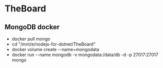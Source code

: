 ﻿# TheBoard

## MongoDB docker

- docker pull mongo
- cd "/mnt/e/nodejs-for-dotnet/TheBoard"
- docker volume create --name=mongodata
- docker run --name mongodb -v mongodata:/data/db -d -p 27017:27017 mongo
